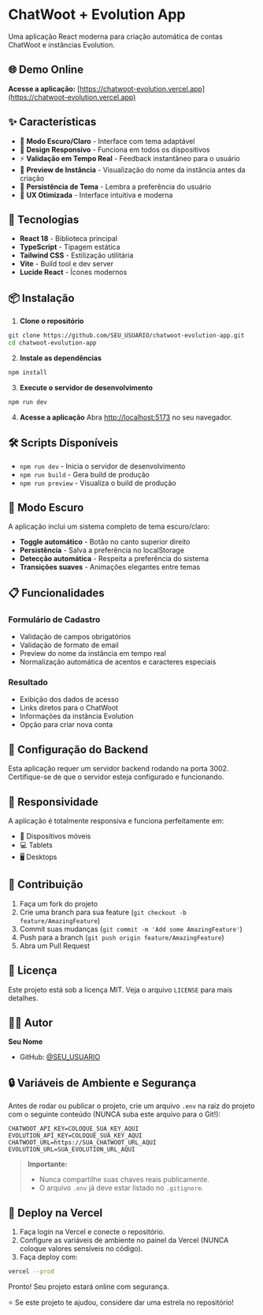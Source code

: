 # ChatWoot + Evolution App

Uma aplicação React moderna para criação automática de contas ChatWoot e instâncias Evolution.

## 🌐 Demo Online

**Acesse a aplicação:** [https://chatwoot-evolution.vercel.app](https://chatwoot-evolution.vercel.app)

## ✨ Características

- 🎨 **Modo Escuro/Claro** - Interface com tema adaptável
- 📱 **Design Responsivo** - Funciona em todos os dispositivos
- ⚡ **Validação em Tempo Real** - Feedback instantâneo para o usuário
- 🔄 **Preview de Instância** - Visualização do nome da instância antes da criação
- 💾 **Persistência de Tema** - Lembra a preferência do usuário
- 🎯 **UX Otimizada** - Interface intuitiva e moderna

## 🚀 Tecnologias

- **React 18** - Biblioteca principal
- **TypeScript** - Tipagem estática
- **Tailwind CSS** - Estilização utilitária
- **Vite** - Build tool e dev server
- **Lucide React** - Ícones modernos

## 📦 Instalação

1. **Clone o repositório**
```bash
git clone https://github.com/SEU_USUARIO/chatwoot-evolution-app.git
cd chatwoot-evolution-app
```

2. **Instale as dependências**
```bash
npm install
```

3. **Execute o servidor de desenvolvimento**
```bash
npm run dev
```

4. **Acesse a aplicação**
Abra [http://localhost:5173](http://localhost:5173) no seu navegador.

## 🛠️ Scripts Disponíveis

- `npm run dev` - Inicia o servidor de desenvolvimento
- `npm run build` - Gera build de produção
- `npm run preview` - Visualiza o build de produção

## 🎨 Modo Escuro

A aplicação inclui um sistema completo de tema escuro/claro:

- **Toggle automático** - Botão no canto superior direito
- **Persistência** - Salva a preferência no localStorage
- **Detecção automática** - Respeita a preferência do sistema
- **Transições suaves** - Animações elegantes entre temas

## 📋 Funcionalidades

### Formulário de Cadastro
- Validação de campos obrigatórios
- Validação de formato de email
- Preview do nome da instância em tempo real
- Normalização automática de acentos e caracteres especiais

### Resultado
- Exibição dos dados de acesso
- Links diretos para o ChatWoot
- Informações da instância Evolution
- Opção para criar nova conta

## 🔧 Configuração do Backend

Esta aplicação requer um servidor backend rodando na porta 3002. Certifique-se de que o servidor esteja configurado e funcionando.

## 📱 Responsividade

A aplicação é totalmente responsiva e funciona perfeitamente em:
- 📱 Dispositivos móveis
- 💻 Tablets
- 🖥️ Desktops

## 🤝 Contribuição

1. Faça um fork do projeto
2. Crie uma branch para sua feature (`git checkout -b feature/AmazingFeature`)
3. Commit suas mudanças (`git commit -m 'Add some AmazingFeature'`)
4. Push para a branch (`git push origin feature/AmazingFeature`)
5. Abra um Pull Request

## 📄 Licença

Este projeto está sob a licença MIT. Veja o arquivo `LICENSE` para mais detalhes.

## 👨‍💻 Autor

**Seu Nome**
- GitHub: [@SEU_USUARIO](https://github.com/SEU_USUARIO)

## 🔒 Variáveis de Ambiente e Segurança

Antes de rodar ou publicar o projeto, crie um arquivo `.env` na raiz do projeto com o seguinte conteúdo (NUNCA suba este arquivo para o Git!):

```env
CHATWOOT_API_KEY=COLOQUE_SUA_KEY_AQUI
EVOLUTION_API_KEY=COLOQUE_SUA_KEY_AQUI
CHATWOOT_URL=https://SUA_CHATWOOT_URL_AQUI
EVOLUTION_URL=SUA_EVOLUTION_URL_AQUI
```

> **Importante:**
> - Nunca compartilhe suas chaves reais publicamente.
> - O arquivo `.env` já deve estar listado no `.gitignore`.

## 🚀 Deploy na Vercel

1. Faça login na Vercel e conecte o repositório.
2. Configure as variáveis de ambiente no painel da Vercel (NUNCA coloque valores sensíveis no código).
3. Faça deploy com:

```bash
vercel --prod
```

Pronto! Seu projeto estará online com segurança.

⭐ Se este projeto te ajudou, considere dar uma estrela no repositório! 
